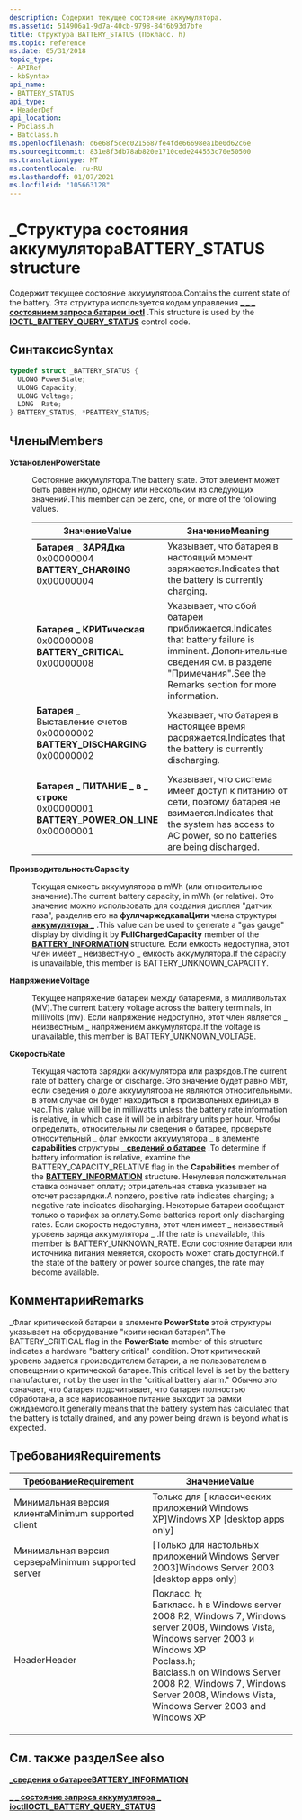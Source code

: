 ```yaml
---
description: Содержит текущее состояние аккумулятора.
ms.assetid: 514906a1-9d7a-40cb-9798-84f6b93d7bfe
title: Структура BATTERY_STATUS (Покласс. h)
ms.topic: reference
ms.date: 05/31/2018
topic_type:
- APIRef
- kbSyntax
api_name:
- BATTERY_STATUS
api_type:
- HeaderDef
api_location:
- Poclass.h
- Batclass.h
ms.openlocfilehash: d6e68f5cec0215687fe4fde66698ea1be0d62c6e
ms.sourcegitcommit: 831e8f3db78ab820e1710cede244553c70e50500
ms.translationtype: MT
ms.contentlocale: ru-RU
ms.lasthandoff: 01/07/2021
ms.locfileid: "105663128"
---
```

# <a name="battery_status-structure"></a><span data-ttu-id="4c954-103">\_Структура состояния аккумулятора</span><span class="sxs-lookup"><span data-stu-id="4c954-103">BATTERY\_STATUS structure</span></span>

<span data-ttu-id="4c954-104">Содержит текущее состояние аккумулятора.</span><span class="sxs-lookup"><span data-stu-id="4c954-104">Contains the current state of the battery.</span></span> <span data-ttu-id="4c954-105">Эта структура используется кодом управления [**\_ \_ \_ состоянием запроса батареи ioctl**](ioctl-battery-query-status.md) .</span><span class="sxs-lookup"><span data-stu-id="4c954-105">This structure is used by the [**IOCTL\_BATTERY\_QUERY\_STATUS**](ioctl-battery-query-status.md) control code.</span></span>

## <a name="syntax"></a><span data-ttu-id="4c954-106">Синтаксис</span><span class="sxs-lookup"><span data-stu-id="4c954-106">Syntax</span></span>


```C++
typedef struct _BATTERY_STATUS {
  ULONG PowerState;
  ULONG Capacity;
  ULONG Voltage;
  LONG  Rate;
} BATTERY_STATUS, *PBATTERY_STATUS;
```



## <a name="members"></a><span data-ttu-id="4c954-107">Члены</span><span class="sxs-lookup"><span data-stu-id="4c954-107">Members</span></span>

<dl> <dt>

<span data-ttu-id="4c954-108">**Установлен**</span><span class="sxs-lookup"><span data-stu-id="4c954-108">**PowerState**</span></span>
</dt> <dd>

<span data-ttu-id="4c954-109">Состояние аккумулятора.</span><span class="sxs-lookup"><span data-stu-id="4c954-109">The battery state.</span></span> <span data-ttu-id="4c954-110">Этот элемент может быть равен нулю, одному или нескольким из следующих значений.</span><span class="sxs-lookup"><span data-stu-id="4c954-110">This member can be zero, one, or more of the following values.</span></span>



| <span data-ttu-id="4c954-111">Значение</span><span class="sxs-lookup"><span data-stu-id="4c954-111">Value</span></span>                                                                                                                                                                                                                                                   | <span data-ttu-id="4c954-112">Значение</span><span class="sxs-lookup"><span data-stu-id="4c954-112">Meaning</span></span>                                                                                              |
|---------------------------------------------------------------------------------------------------------------------------------------------------------------------------------------------------------------------------------------------------------|------------------------------------------------------------------------------------------------------|
| <span id="BATTERY_CHARGING"></span><span id="battery_charging"></span><dl> <span data-ttu-id="4c954-113"><dt>**Батарея \_ ЗАРЯДка**</dt> <dt>0x00000004</dt></span><span class="sxs-lookup"><span data-stu-id="4c954-113"><dt>**BATTERY\_CHARGING**</dt> <dt>0x00000004</dt></span></span> </dl>                  | <span data-ttu-id="4c954-114">Указывает, что батарея в настоящий момент заряжается.</span><span class="sxs-lookup"><span data-stu-id="4c954-114">Indicates that the battery is currently charging.</span></span><br/>                                         |
| <span id="BATTERY_CRITICAL"></span><span id="battery_critical"></span><dl> <span data-ttu-id="4c954-115"><dt>**Батарея \_ КРИТическая**</dt> <dt>0x00000008</dt></span><span class="sxs-lookup"><span data-stu-id="4c954-115"><dt>**BATTERY\_CRITICAL**</dt> <dt>0x00000008</dt></span></span> </dl>                  | <span data-ttu-id="4c954-116">Указывает, что сбой батареи приближается.</span><span class="sxs-lookup"><span data-stu-id="4c954-116">Indicates that battery failure is imminent.</span></span> <span data-ttu-id="4c954-117">Дополнительные сведения см. в разделе "Примечания".</span><span class="sxs-lookup"><span data-stu-id="4c954-117">See the Remarks section for more information.</span></span><br/> |
| <span id="BATTERY_DISCHARGING"></span><span id="battery_discharging"></span><dl> <span data-ttu-id="4c954-118"><dt>**Батарея \_**</dt>Выставление счетов <dt>0x00000002</dt></span><span class="sxs-lookup"><span data-stu-id="4c954-118"><dt>**BATTERY\_DISCHARGING**</dt> <dt>0x00000002</dt></span></span> </dl>         | <span data-ttu-id="4c954-119">Указывает, что батарея в настоящее время расряжается.</span><span class="sxs-lookup"><span data-stu-id="4c954-119">Indicates that the battery is currently discharging.</span></span><br/>                                      |
| <span id="BATTERY_POWER_ON_LINE"></span><span id="battery_power_on_line"></span><dl> <span data-ttu-id="4c954-120"><dt>**Батарея \_ ПИТАНИЕ \_ в \_ строке**</dt> <dt>0x00000001</dt></span><span class="sxs-lookup"><span data-stu-id="4c954-120"><dt>**BATTERY\_POWER\_ON\_LINE**</dt> <dt>0x00000001</dt></span></span> </dl> | <span data-ttu-id="4c954-121">Указывает, что система имеет доступ к питанию от сети, поэтому батарея не взимается.</span><span class="sxs-lookup"><span data-stu-id="4c954-121">Indicates that the system has access to AC power, so no batteries are being discharged.</span></span><br/>   |



 

</dd> <dt>

<span data-ttu-id="4c954-122">**Производительность**</span><span class="sxs-lookup"><span data-stu-id="4c954-122">**Capacity**</span></span>
</dt> <dd>

<span data-ttu-id="4c954-123">Текущая емкость аккумулятора в mWh (или относительное значение).</span><span class="sxs-lookup"><span data-stu-id="4c954-123">The current battery capacity, in mWh (or relative).</span></span> <span data-ttu-id="4c954-124">Это значение можно использовать для создания дисплея "датчик газа", разделив его на **фуллчаржедкапаЦити** члена структуры [**аккумулятора \_**](battery-information-str.md) .</span><span class="sxs-lookup"><span data-stu-id="4c954-124">This value can be used to generate a "gas gauge" display by dividing it by **FullChargedCapacity** member of the [**BATTERY\_INFORMATION**](battery-information-str.md) structure.</span></span> <span data-ttu-id="4c954-125">Если емкость недоступна, этот член имеет \_ неизвестную \_ емкость аккумулятора.</span><span class="sxs-lookup"><span data-stu-id="4c954-125">If the capacity is unavailable, this member is BATTERY\_UNKNOWN\_CAPACITY.</span></span>

</dd> <dt>

<span data-ttu-id="4c954-126">**Напряжение**</span><span class="sxs-lookup"><span data-stu-id="4c954-126">**Voltage**</span></span>
</dt> <dd>

<span data-ttu-id="4c954-127">Текущее напряжение батареи между батареями, в милливольтах (MV).</span><span class="sxs-lookup"><span data-stu-id="4c954-127">The current battery voltage across the battery terminals, in millivolts (mv).</span></span> <span data-ttu-id="4c954-128">Если напряжение недоступно, этот член является \_ неизвестным \_ напряжением аккумулятора.</span><span class="sxs-lookup"><span data-stu-id="4c954-128">If the voltage is unavailable, this member is BATTERY\_UNKNOWN\_VOLTAGE.</span></span>

</dd> <dt>

<span data-ttu-id="4c954-129">**Скорость**</span><span class="sxs-lookup"><span data-stu-id="4c954-129">**Rate**</span></span>
</dt> <dd>

<span data-ttu-id="4c954-130">Текущая частота зарядки аккумулятора или разрядов.</span><span class="sxs-lookup"><span data-stu-id="4c954-130">The current rate of battery charge or discharge.</span></span> <span data-ttu-id="4c954-131">Это значение будет равно МВт, если сведения о доле аккумулятора не являются относительными. в этом случае он будет находиться в произвольных единицах в час.</span><span class="sxs-lookup"><span data-stu-id="4c954-131">This value will be in milliwatts unless the battery rate information is relative, in which case it will be in arbitrary units per hour.</span></span> <span data-ttu-id="4c954-132">Чтобы определить, относительны ли сведения о батарее, проверьте относительный \_ флаг емкости аккумулятора \_ в элементе **capabilities** структуры [**\_ сведений о батарее**](battery-information-str.md) .</span><span class="sxs-lookup"><span data-stu-id="4c954-132">To determine if battery information is relative, examine the BATTERY\_CAPACITY\_RELATIVE flag in the **Capabilities** member of the [**BATTERY\_INFORMATION**](battery-information-str.md) structure.</span></span> <span data-ttu-id="4c954-133">Ненулевая положительная ставка означает оплату; отрицательная ставка указывает на отсчет расзарядки.</span><span class="sxs-lookup"><span data-stu-id="4c954-133">A nonzero, positive rate indicates charging; a negative rate indicates discharging.</span></span> <span data-ttu-id="4c954-134">Некоторые батареи сообщают только о тарифах за оплату.</span><span class="sxs-lookup"><span data-stu-id="4c954-134">Some batteries report only discharging rates.</span></span> <span data-ttu-id="4c954-135">Если скорость недоступна, этот член имеет \_ неизвестный уровень заряда аккумулятора \_ .</span><span class="sxs-lookup"><span data-stu-id="4c954-135">If the rate is unavailable, this member is BATTERY\_UNKNOWN\_RATE.</span></span> <span data-ttu-id="4c954-136">Если состояние батареи или источника питания меняется, скорость может стать доступной.</span><span class="sxs-lookup"><span data-stu-id="4c954-136">If the state of the battery or power source changes, the rate may become available.</span></span>

</dd> </dl>

## <a name="remarks"></a><span data-ttu-id="4c954-137">Комментарии</span><span class="sxs-lookup"><span data-stu-id="4c954-137">Remarks</span></span>

<span data-ttu-id="4c954-138">\_Флаг критической батареи в элементе **PowerState** этой структуры указывает на оборудование "критическая батарея".</span><span class="sxs-lookup"><span data-stu-id="4c954-138">The BATTERY\_CRITICAL flag in the **PowerState** member of this structure indicates a hardware "battery critical" condition.</span></span> <span data-ttu-id="4c954-139">Этот критический уровень задается производителем батареи, а не пользователем в оповещении о критической батарее.</span><span class="sxs-lookup"><span data-stu-id="4c954-139">This critical level is set by the battery manufacturer, not by the user in the "critical battery alarm."</span></span> <span data-ttu-id="4c954-140">Обычно это означает, что батарея подсчитывает, что батарея полностью обработана, а все нарисованное питание выходит за рамки ожидаемого.</span><span class="sxs-lookup"><span data-stu-id="4c954-140">It generally means that the battery system has calculated that the battery is totally drained, and any power being drawn is beyond what is expected.</span></span>

## <a name="requirements"></a><span data-ttu-id="4c954-141">Требования</span><span class="sxs-lookup"><span data-stu-id="4c954-141">Requirements</span></span>



| <span data-ttu-id="4c954-142">Требование</span><span class="sxs-lookup"><span data-stu-id="4c954-142">Requirement</span></span> | <span data-ttu-id="4c954-143">Значение</span><span class="sxs-lookup"><span data-stu-id="4c954-143">Value</span></span> |
|-------------------------------------|---------------------------------------------------------------------------------------------------------------------------------------------------------------------------------------------------------------------------------------------------------------------|
| <span data-ttu-id="4c954-144">Минимальная версия клиента</span><span class="sxs-lookup"><span data-stu-id="4c954-144">Minimum supported client</span></span><br/> | <span data-ttu-id="4c954-145">Только для \[ классических приложений Windows XP\]</span><span class="sxs-lookup"><span data-stu-id="4c954-145">Windows XP \[desktop apps only\]</span></span><br/>                                                                                                                                                                                                                         |
| <span data-ttu-id="4c954-146">Минимальная версия сервера</span><span class="sxs-lookup"><span data-stu-id="4c954-146">Minimum supported server</span></span><br/> | <span data-ttu-id="4c954-147">\[Только для настольных приложений Windows Server 2003\]</span><span class="sxs-lookup"><span data-stu-id="4c954-147">Windows Server 2003 \[desktop apps only\]</span></span><br/>                                                                                                                                                                                                                |
| <span data-ttu-id="4c954-148">Header</span><span class="sxs-lookup"><span data-stu-id="4c954-148">Header</span></span><br/>                   | <dl> <span data-ttu-id="4c954-149"><dt>Покласс. h; </dt> <dt>Баткласс. h в Windows server 2008 R2, Windows 7, Windows server 2008, Windows Vista, Windows server 2003 и Windows XP</dt></span><span class="sxs-lookup"><span data-stu-id="4c954-149"><dt>Poclass.h; </dt> <dt>Batclass.h on Windows Server 2008 R2, Windows 7, Windows Server 2008, Windows Vista, Windows Server 2003 and Windows XP</dt></span></span> </dl> |



## <a name="see-also"></a><span data-ttu-id="4c954-150">См. также раздел</span><span class="sxs-lookup"><span data-stu-id="4c954-150">See also</span></span>

<dl> <dt>

[<span data-ttu-id="4c954-151">**\_сведения о батарее**</span><span class="sxs-lookup"><span data-stu-id="4c954-151">**BATTERY\_INFORMATION**</span></span>](battery-information-str.md)
</dt> <dt>

[<span data-ttu-id="4c954-152">**\_ \_ состояние запроса аккумулятора \_ ioctl**</span><span class="sxs-lookup"><span data-stu-id="4c954-152">**IOCTL\_BATTERY\_QUERY\_STATUS**</span></span>](ioctl-battery-query-status.md)
</dt> </dl>

 

 




